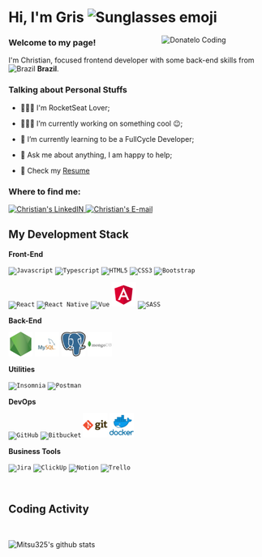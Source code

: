# Hi, I'm Gris <img width="30" src="https://emojis.slackmojis.com/emojis/images/1531849430/4246/blob-sunglasses.gif?1531849430" alt="Sunglasses emoji" />

<img align="right" width="40%" src="https://media.giphy.com/media/cFdHXXm5GhJsc/giphy.gif" alt="Donatelo Coding" />

### Welcome to my page!
<p>
  I'm Christian, focused frontend developer with some back-end skills from 
  <img width="16" src="https://www.flaticon.com/svg/static/icons/svg/197/197386.svg" alt="Brazil" />
  <b>Brazil</b>.
</p>

### Talking about Personal Stuffs

- 👩🏻‍🚀 I'm RocketSeat Lover;

- 👨🏽‍💻 I’m currently working on something cool :wink:;

- 🌱 I’m currently learning to be a FullCycle Developer; 

- 💬 Ask me about anything, I am happy to help;

- 📝 Check my [Resume](https://drive.google.com/file/d/19u8NyY0_AJj0858Dqyj1mgZj7Tsl14Ew/view?usp=sharing)

### Where to find me:

<a href="https://www.linkedin.com/in/christian-santos-front-end/">
  <img alt="Christian's LinkedIN" src="https://img.icons8.com/fluent/48/000000/linkedin.png"/>
</a>

<a href="mailto:christian.pinho@outlook.com">
  <img alt="Christian's E-mail" src="https://img.icons8.com/fluent/48/000000/microsoft-outlook-2019.png"/>
</a>

## My Development Stack

**Front-End**

<code><img alt="Javascript" src="https://img.icons8.com/color/48/000000/javascript.png"/></code>
<code><img alt="Typescript" src="https://img.icons8.com/color/48/000000/typescript.png"/></code>
<code><img alt="HTML5" src="https://img.icons8.com/color/48/000000/html-5.png"/></code>
<code><img alt="CSS3" src="https://img.icons8.com/color/48/000000/css3.png"/></code>
<code><img alt="Bootstrap" height="48" src="https://img.icons8.com/color/48/000000/bootstrap.png"/></code>

<code><img alt="React" src="https://img.icons8.com/officexs/48/000000/react.png"/></code>
<code><img alt="React Native" src="https://img.icons8.com/color/48/000000/react-native.png"/></code>
<code><img alt="Vue" src="https://img.icons8.com/color/48/000000/vue-js.png"/></code>
<code><img alt="Angular" height="48" src="https://raw.githubusercontent.com/github/explore/80688e429a7d4ef2fca1e82350fe8e3517d3494d/topics/angular/angular.png" /></code>
<code><img alt="SASS" src="https://img.icons8.com/color/48/000000/sass.png"/></code>

**Back-End**

<code><img height="48" src="https://raw.githubusercontent.com/github/explore/80688e429a7d4ef2fca1e82350fe8e3517d3494d/topics/nodejs/nodejs.png" alt="Nodejs"/></code>
<code><img height="48" src="https://raw.githubusercontent.com/github/explore/80688e429a7d4ef2fca1e82350fe8e3517d3494d/topics/mysql/mysql.png" alt="MySQL"/></code>
<code><img height="48" src="https://raw.githubusercontent.com/github/explore/80688e429a7d4ef2fca1e82350fe8e3517d3494d/topics/postgresql/postgresql.png" alt="PostegreSQL"/></code>
<code><img height="48" src="https://raw.githubusercontent.com/github/explore/80688e429a7d4ef2fca1e82350fe8e3517d3494d/topics/mongodb/mongodb.png" alt="MongoDB"/></code>

**Utilities**

<code><img height="48" src="https://dashboard.snapcraft.io/site_media/appmedia/2018/04/twitter-card-icon.png" alt="Insomnia"/></code>
<code><img height="48" src="https://user-images.githubusercontent.com/2676579/34940598-17cc20f0-f9be-11e7-8c6d-f0190d502d64.png" alt="Postman"/></code>

**DevOps**

<code><img height="48" src="https://cdn3.iconfinder.com/data/icons/inficons/512/github.png" alt="GitHub"/></code>
<code><img height="48" src="https://cdn4.iconfinder.com/data/icons/logos-and-brands/512/44_Bitbucket_logo_logos-512.png" alt="Bitbucket"/></code>
<code><img height="48" src="https://raw.githubusercontent.com/github/explore/80688e429a7d4ef2fca1e82350fe8e3517d3494d/topics/git/git.png" alt="Git"/></code>
<code><img height="48" src="https://raw.githubusercontent.com/github/explore/80688e429a7d4ef2fca1e82350fe8e3517d3494d/topics/docker/docker.png" alt="Docker"/></code>

**Business Tools**

<code><img height="48" src="https://cdn.worldvectorlogo.com/logos/jira-1.svg" alt="Jira"/></code>
<code><img height="48" src="https://232924.apps.zdusercontent.com/232924/assets/1579259063-9eaa196f4d4eeff0ff0c915b800a9730/logo.png" alt="ClickUp"/></code>
<code><img height="48" src="https://upload.wikimedia.org/wikipedia/commons/4/45/Notion_app_logo.png" alt="Notion"/></code>
<code><img height="48" src="https://cdn.iconscout.com/icon/free/png-512/trello-6-569395.png" alt="Trello"/></code>

<br/>

## Coding Activity

<br/>

<p align="left">
  <img src="https://github-readme-stats.vercel.app/api?username=ChrisFrontDev&show_icons=true&theme=dracula" alt="Mitsu325's github stats" />
</p>
